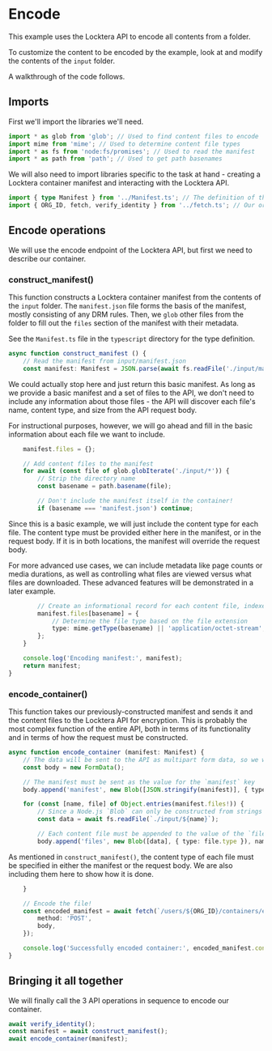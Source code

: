 # Encode

This example uses the Locktera API to encode all contents from a folder.

To customize the content to be encoded by the example, look at and modify the contents of the `input` folder.

A walkthrough of the code follows.

## Imports

First we'll import the libraries we'll need.

```typescript
import * as glob from 'glob'; // Used to find content files to encode
import mime from 'mime'; // Used to determine content file types
import * as fs from 'node:fs/promises'; // Used to read the manifest
import * as path from 'path'; // Used to get path basenames
```

We will also need to import libraries specific to the task at hand - creating a Locktera container manifest and interacting with the Locktera API.

```typescript
import { type Manifest } from '../Manifest.ts'; // The definition of the Locktera container manifest
import { ORG_ID, fetch, verify_identity } from '../fetch.ts'; // Our org ID, authenticated fetch function, and sanity check function
```

## Encode operations

We will use the encode endpoint of the Locktera API, but first we need to describe our container.

### construct_manifest()

This function constructs a Locktera container manifest from the contents of the `input` folder. The `manifest.json` file forms the basis of the manifest, mostly consisting of any DRM rules. Then, we `glob` other files from the folder to fill out the `files` section of the manifest with their metadata.

See the `Manifest.ts` file in the `typescript` directory for the type definition.

```typescript
async function construct_manifest () {
	// Read the manifest from input/manifest.json
	const manifest: Manifest = JSON.parse(await fs.readFile('./input/manifest.json', 'utf-8'));
```

We could actually stop here and just return this basic manifest. As long as we provide a basic manifest and a set of files to the API, we don't need to include any information about those files - the API will discover each file's name, content type, and size from the API request body.

For instructional purposes, however, we will go ahead and fill in the basic information about each file we want to include.

```typescript
	manifest.files = {};

	// Add content files to the manifest
	for await (const file of glob.globIterate('./input/*')) {
		// Strip the directory name
		const basename = path.basename(file);

		// Don't include the manifest itself in the container!
		if (basename === 'manifest.json') continue;
```

Since this is a basic example, we will just include the content type for each file. The content type must be provided either here in the manifest, or in the request body. If it is in both locations, the manifest will override the request body.

For more advanced use cases, we can include metadata like page counts or media durations, as well as controlling what files are viewed versus what files are downloaded. These advanced features will be demonstrated in a later example.

```typescript
		// Create an informational record for each content file, indexed by name
		manifest.files[basename] = {
			// Determine the file type based on the file extension
			type: mime.getType(basename) || 'application/octet-stream',
		};
	}

	console.log('Encoding manifest:', manifest);
	return manifest;
}
```

### encode_container()

This function takes our previously-constructed manifest and sends it and the content files to the Locktera API for encryption. This is probably the most complex function of the entire API, both in terms of its functionality and in terms of how the request must be constructed.

```typescript
async function encode_container (manifest: Manifest) {
	// The data will be sent to the API as multipart form data, so we will use the FormData class to build the body
	const body = new FormData();

	// The manifest must be sent as the value for the `manifest` key
	body.append('manifest', new Blob([JSON.stringify(manifest)], { type: 'application/json' }));

	for (const [name, file] of Object.entries(manifest.files!)) {
		// Since a Node.js `Blob` can only be constructed from strings or binary buffers, we must read the entire content file into a binary buffer
		const data = await fs.readFile(`./input/${name}`);

		// Each content file must be appended to the value of the `files` key
		body.append('files', new Blob([data], { type: file.type }), name);
```

As mentioned in `construct_manifest()`, the content type of each file must be specified in either the manifest or the request body. We are also including them here to show how it is done.

```typescript
	}

	// Encode the file!
	const encoded_manifest = await fetch(`/users/${ORG_ID}/containers/encode`, {
		method: 'POST',
		body,
	});

	console.log('Successfully encoded container:', encoded_manifest.container.uuid);
}
```

## Bringing it all together

We will finally call the 3 API operations in sequence to encode our container.

```typescript
await verify_identity();
const manifest = await construct_manifest();
await encode_container(manifest);
```
